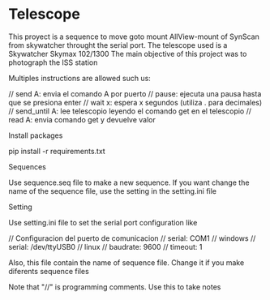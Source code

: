 # Telescope

This proyect is a sequence to move goto mount AllView-mount of SynScan from skywatcher throught the serial port.
The telescope used is a Skywatcher Skymax 102/1300
The main objective of this project was to photograph the ISS station

Multiples instructions are allowed such us:

//    send A: envia el comando A por puerto
//    pause: ejecuta una pausa hasta que se presiona enter
//    wait x:  espera x segundos (utiliza . para decimales)
//    send_until A: lee telescopio leyendo el comando get en el telescopio
//    read A: envia comando get y devuelve valor
 

Install packages

pip install -r requirements.txt

 
Sequences

Use sequence.seq file to make a new sequence.
If you want change the name of the sequence file, use the setting in the setting.ini file

Setting

Use setting.ini file to set the serial port configuration like

// Configuracion del puerto de comunicacion 
// serial: COM1 // windows
// serial: /dev/ttyUSB0 // linux
// baudrate: 9600
// timeout: 1

Also, this file contain the name of sequence file. Change it if you make diferents sequence files

Note that "//" is programming comments. Use this to take notes
